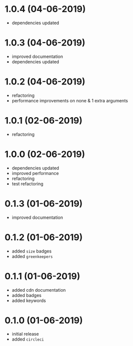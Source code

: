 # 1.0.4 (04-06-2019)

* dependencies updated

# 1.0.3 (04-06-2019)

* improved documentation
* dependencies updated

# 1.0.2 (04-06-2019)

* refactoring
* performance improvements on none & 1 extra arguments

# 1.0.1 (02-06-2019)

* refactoring

# 1.0.0 (02-06-2019)

* dependencies updated
* improved performance
* refactoring
* test refactoring

# 0.1.3 (01-06-2019)

* improved documentation

# 0.1.2 (01-06-2019)

* added `size` badges
* added `greenkeepers`

# 0.1.1 (01-06-2019)

* added cdn documentation
* added badges
* added keywords

# 0.1.0 (01-06-2019)

* initial release
* added `circleci`
